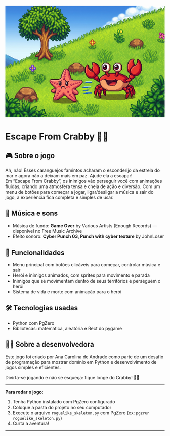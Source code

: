 ![Escape From Crabby](images/menu_background.jpg)

# Escape From Crabby 🦀🔥

## 🎮 Sobre o jogo  
Ah, não! Esses caranguejos famintos acharam o esconderijo da estrela do mar e agora não a deixam mais em paz. Ajude ela a escapar!  
Em “Escape From Crabby”, os inimigos vão perseguir você com animações fluidas, criando uma atmosfera tensa e cheia de ação e diversão. Com um menu de botões para começar a jogar, ligar/desligar a música e sair do jogo, a experiência fica completa e simples de usar.

## 🎵 Música e sons  
- Música de fundo: **Game Over** by Various Artists (Enough Records) — disponível no Free Music Archive  
- Efeito sonoro: **Cyber Punch 03, Punch with cyber texture** by JohnLoser

## 🚀 Funcionalidades  
- Menu principal com botões clicáveis para começar, controlar música e sair  
- Herói e inimigos animados, com sprites para movimento e parada  
- Inimigos que se movimentam dentro de seus territórios e perseguem o herói  
- Sistema de vida e morte com animação para o herói

## 🛠️ Tecnologias usadas  
- Python com PgZero  
- Bibliotecas: matemática, aleatória e Rect do pygame  

## 🧑‍💻 Sobre a desenvolvedora  
Este jogo foi criado por Ana Carolina de Andrade como parte de um desafio de programação para mostrar domínio em Python e desenvolvimento de jogos simples e eficientes.  

Divirta-se jogando e não se esqueça: fique longe do Crabby! 🦀🔥

---

**Para rodar o jogo:**  
1. Tenha Python instalado com PgZero configurado  
2. Coloque a pasta do projeto no seu computador  
3. Execute o arquivo `roguelike_skeleton.py` com PgZero (ex: `pgzrun roguelike_skeleton.py`)  
4. Curta a aventura!

---
